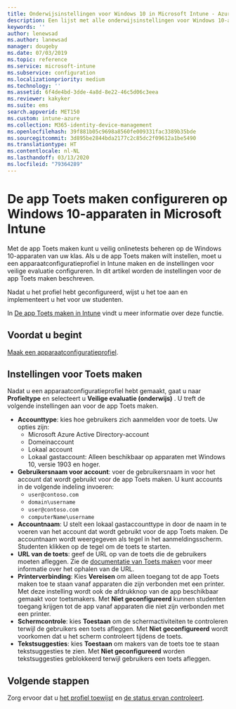 ```yaml
---
title: Onderwijsinstellingen voor Windows 10 in Microsoft Intune - Azure | Microsoft Docs
description: Een lijst met alle onderwijsinstellingen voor Windows 10-apparaten weergeven. Gebruik deze instellingen in een apparaatconfiguratieprofiel met de app Toets maken, kies hoe gebruikers of studenten zich aanmelden, controleer het scherm tijdens de toets, en meer in Intune.
keywords: ''
author: lenewsad
ms.author: lanewsad
manager: dougeby
ms.date: 07/03/2019
ms.topic: reference
ms.service: microsoft-intune
ms.subservice: configuration
ms.localizationpriority: medium
ms.technology: ''
ms.assetid: 6f4de4bd-3dde-4a8d-8e22-46c5d06c3eea
ms.reviewer: kakyker
ms.suite: ems
search.appverid: MET150
ms.custom: intune-azure
ms.collection: M365-identity-device-management
ms.openlocfilehash: 39f881b05c9698a8560fe009331fac3389b35bde
ms.sourcegitcommit: 3d895be2844bda2177c2c85dc2f09612a1be5490
ms.translationtype: HT
ms.contentlocale: nl-NL
ms.lasthandoff: 03/13/2020
ms.locfileid: "79364289"
---
```

# <a name="configure-the-take-a-test-app-on-windows-10-devices-using-intune"></a>De app Toets maken configureren op Windows 10-apparaten in Microsoft Intune

Met de app Toets maken kunt u veilig onlinetests beheren op de Windows 10-apparaten van uw klas. Als u de app Toets maken wilt instellen, moet u een apparaatconfiguratieprofiel in Intune maken en de instellingen voor veilige evaluatie configureren. In dit artikel worden de instellingen voor de app Toets maken beschreven. 

Nadat u het profiel hebt geconfigureerd, wijst u het toe aan en implementeert u het voor uw studenten. 

In [De app Toets maken in Intune](education-settings-configure.md) vindt u meer informatie over deze functie.

## <a name="before-you-begin"></a>Voordat u begint

[Maak een apparaatconfiguratieprofiel](education-settings-configure.md#create-a-device-profile).

## <a name="take-a-test-settings"></a>Instellingen voor Toets maken
Nadat u een apparaatconfiguratieprofiel hebt gemaakt, gaat u naar **Profieltype** en selecteert u **Veilige evaluatie (onderwijs)** . U treft de volgende instellingen aan voor de app Toets maken. 


- **Accounttype**: kies hoe gebruikers zich aanmelden voor de toets. Uw opties zijn:
  - Microsoft Azure Active Directory-account
  - Domeinaccount
  - Lokaal account
  - Lokaal gastaccount: Alleen beschikbaar op apparaten met Windows 10, versie 1903 en hoger.    
- **Gebruikersnaam voor account**: voer de gebruikersnaam in voor het account dat wordt gebruikt voor de app Toets maken. U kunt accounts in de volgende indeling invoeren:
  - `user@contoso.com`
  - `domain\username`
  - `user@contoso.com`
  - `computerName\username`
- **Accountnaam**: U stelt een lokaal gastaccounttype in door de naam in te voeren van het account dat wordt gebruikt voor de app Toets maken. De accountnaam wordt weergegeven als tegel in het aanmeldingsscherm. Studenten klikken op de tegel om de toets te starten.  
- **URL van de toets**: geef de URL op van de toets die de gebruikers moeten afleggen. Zie de [documentatie van Toets maken](https://docs.microsoft.com/education/windows/take-tests-in-windows-10) voor meer informatie over het ophalen van de URL.
- **Printerverbinding**: Kies **Vereisen** om alleen toegang tot de app Toets maken toe te staan vanaf apparaten die zijn verbonden met een printer. Met deze instelling wordt ook de afdrukknop van de app beschikbaar gemaakt voor toetsmakers. Met **Niet geconfigureerd** kunnen studenten toegang krijgen tot de app vanaf apparaten die niet zijn verbonden met een printer.  
- **Schermcontrole**: kies **Toestaan** om de schermactiviteiten te controleren terwijl de gebruikers een toets afleggen. Met **Niet geconfigureerd** wordt voorkomen dat u het scherm controleert tijdens de toets.
- **Tekstsuggesties**: kies **Toestaan** om makers van de toets toe te staan tekstsuggesties te zien. Met **Niet geconfigureerd** worden tekstsuggesties geblokkeerd terwijl gebruikers een toets afleggen.

## <a name="next-steps"></a>Volgende stappen

Zorg ervoor dat u [het profiel toewijst](device-profile-assign.md) en [de status ervan controleert](device-profile-monitor.md).
